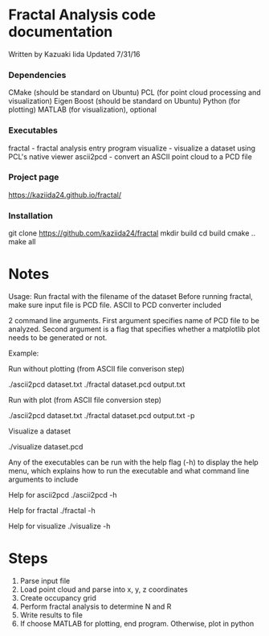 # Fractal Analysis code documentation 
Written by Kazuaki Iida
Updated 7/31/16

### Dependencies
CMake (should be standard on Ubuntu) 
PCL (for point cloud processing and visualization)
Eigen 
Boost (should be standard on Ubuntu)
Python (for plotting)
MATLAB (for visualization), optional 

### Executables
fractal - fractal analysis entry program 
visualize - visualize a dataset using PCL's native viewer
ascii2pcd - convert an ASCII point cloud to a PCD file

### Project page
https://kaziida24.github.io/fractal/

### Installation 
git clone https://github.com/kaziida24/fractal
mkdir build
cd build
cmake ..
make all

# Notes
Usage: Run fractal with the filename of the dataset 
Before running fractal, make sure input file is PCD file. ASCII to PCD converter included

2 command line arguments. First argument specifies name of PCD file to be analyzed. 
Second argument is a flag that specifies whether a matplotlib plot needs to be generated or not. 

Example: 

Run without plotting (from ASCII file converison step)

./ascii2pcd dataset.txt
./fractal dataset.pcd output.txt

Run with plot (from ASCII file conversion step)

./ascii2pcd dataset.txt
./fractal dataset.pcd output.txt -p 

Visualize a dataset

./visualize dataset.pcd 

Any of the executables can be run with the help flag (-h) to display the help menu, which explains
how to run the executable and what command line arguments to include 

Help for ascii2pcd
./ascii2pcd -h 

Help for fractal 
./fractal -h 

Help for visualize 
./visualize -h


# Steps
1. Parse input file 
2. Load point cloud and parse into x, y, z coordinates 
3. Create occupancy grid 
4. Perform fractal analysis to determine N and R
5. Write results to file 
6. If choose MATLAB for plotting, end program. Otherwise, plot in python 
